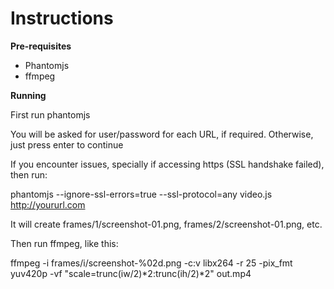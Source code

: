 # Instructions

__Pre-requisites__

- Phantomjs
- ffmpeg

__Running__

First run phantomjs

You will be asked for user/password for each URL, if required. Otherwise, just press enter to continue

If you encounter issues, specially if accessing https (SSL handshake failed), then run:

phantomjs --ignore-ssl-errors=true --ssl-protocol=any video.js http://yoururl.com

It will create frames/1/screenshot-01.png, frames/2/screenshot-01.png, etc.

Then run ffmpeg, like this:

ffmpeg -i frames/i/screenshot-%02d.png -c:v libx264 -r 25 -pix_fmt yuv420p -vf "scale=trunc(iw/2)*2:trunc(ih/2)*2"  out.mp4
